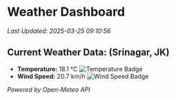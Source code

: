 
# Weather Dashboard

_Last Updated: 2025-03-25 09:10:56_

## Current Weather Data: (Srinagar, JK)
- **Temperature:** 18.1 °C ![Temperature Badge](https://img.shields.io/badge/Temperature-Low%20Temp-blue)
- **Wind Speed:** 20.7 km/h ![Wind Speed Badge](https://img.shields.io/badge/Wind%20Speed-Light%20Breeze-blue)

*Powered by Open-Meteo API*
